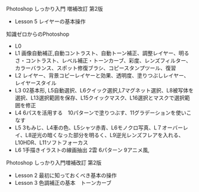 Photoshop しっかり入門 増補改訂 第2版
 - Lesson 5 レイヤーの基本操作

知識ゼロからのPhotoshop
 - L0
 - L1 画像自動補正,自動コントラスト、自動トーン補正、調整レイヤー、明るさ・コントラスト、レベル補正・トーンカーブ、彩度、レンズフィルター、カラーバランス、スポット修復ブラシ、コピースタンプツール、復習
 - L2 レイヤー、背景コピーレイヤーと効果、透明度、塗りつぶしレイヤー、レイヤースタイル
 - L3 02基本形, L5自動選択、L6クイック選択,L7マグネット選択、L8被写体を選択、L13選択範囲を保存、L15クイックマスク、L16選択とマスクで選択範囲を修正
 - L4 6パスを活用する　10パターンで塗りつぶす、11グラデーションを使いこなす
 - L5 3もみじ、L4車の色、L5シャツ赤青、L6モノクロ写真、L７オーバーレイ、L8逆光の暗くなった部分を明るく、L9逆光レンズフレアを入れる、L10HDR、L11ソフトフォーカス
 - L6 1手描きイラストの線画抽出 2雲 6パターン 9アニメ風, 

Photoshop しっかり入門増補改訂 第2版
 - Lesson 2 最初に知っておくべき基本の操作
 - Lesson 3 色調補正の基本　トーンカーブ
